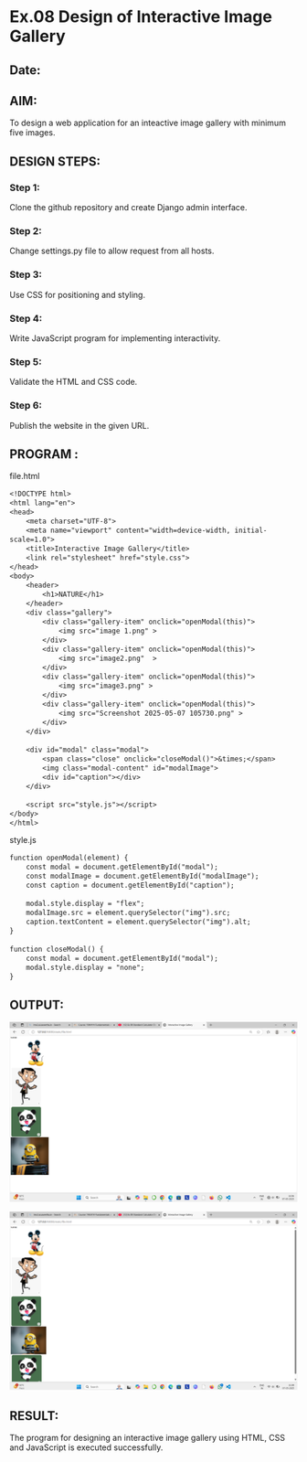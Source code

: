 # Ex.08 Design of Interactive Image Gallery
## Date:

## AIM:
To design a web application for an inteactive image gallery with minimum five images.

## DESIGN STEPS:

### Step 1:
Clone the github repository and create Django admin interface.

### Step 2:
Change settings.py file to allow request from all hosts.

### Step 3:
Use CSS for positioning and styling.

### Step 4:
Write JavaScript program for implementing interactivity.

### Step 5:
Validate the HTML and CSS code.

### Step 6:
Publish the website in the given URL.

## PROGRAM :
file.html
```
<!DOCTYPE html>
<html lang="en">
<head>
    <meta charset="UTF-8">
    <meta name="viewport" content="width=device-width, initial-scale=1.0">
    <title>Interactive Image Gallery</title>
    <link rel="stylesheet" href="style.css">
</head>
<body>
    <header>
        <h1>NATURE</h1>
    </header>
    <div class="gallery">
        <div class="gallery-item" onclick="openModal(this)">
            <img src="image 1.png" >
        </div>
        <div class="gallery-item" onclick="openModal(this)">
            <img src="image2.png"  >
        </div>
        <div class="gallery-item" onclick="openModal(this)">
            <img src="image3.png" >
        </div>
        <div class="gallery-item" onclick="openModal(this)">
            <img src="Screenshot 2025-05-07 105730.png" >
        </div>
    </div>

    <div id="modal" class="modal">
        <span class="close" onclick="closeModal()">&times;</span>
        <img class="modal-content" id="modalImage">
        <div id="caption"></div>
    </div>

    <script src="style.js"></script>
</body>
</html>
```
style.js

```
function openModal(element) {
    const modal = document.getElementById("modal");
    const modalImage = document.getElementById("modalImage");
    const caption = document.getElementById("caption");

    modal.style.display = "flex";
    modalImage.src = element.querySelector("img").src;
    caption.textContent = element.querySelector("img").alt;
}

function closeModal() {
    const modal = document.getElementById("modal");
    modal.style.display = "none";
}
```

## OUTPUT:

![alt text](<Screenshot 2025-05-07 110651.png>)

![alt text](<Screenshot 2025-05-07 110915.png>)
## RESULT:
The program for designing an interactive image gallery using HTML, CSS and JavaScript is executed successfully.
